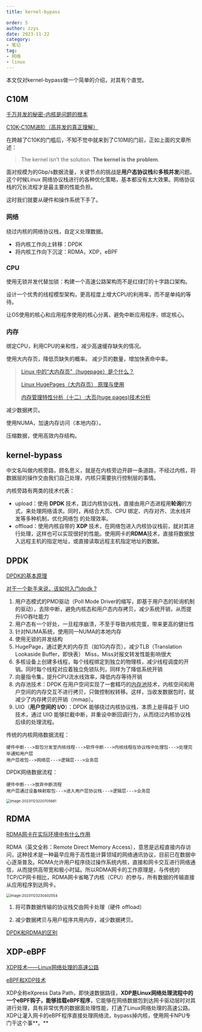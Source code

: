 ```yaml
---
title: kernel-bypass

order: 5
author: zzys
date: 2023-11-22
category:
- 笔记
tag:
- 网络
- linux
---
```


本文仅对kernel-bypass做一个简单的介绍，对其有个直觉。

## C10M

[千万并发的秘密-内核是问题的根本 ](https://www.oschina.net/translate/the-secret-to-10-million-concurrent-connections-the-kernel?cmp&p=1)

[C10K-C10M进阶（高并发的真正理解）](https://zhuanlan.zhihu.com/p/635431441)

在跨越了C10K的门槛后，不知不觉中就来到了C10M的门前，正如上面的文章所述：

> The kernel isn’t the solution. **The kernel is the problem**.

面对规模为的Gbp/s数据流量，关键节点的挑战是**用户态协议栈**和**多核并发**问题。这个时候Linux 网络协议栈进行的各种优化策略，基本都没有太大效果。网络协议栈的冗长流程才是最主要的性能负担。

这时我们就要从硬件和操作系统下手了。

### 网络

绕过内核的网络协议栈，自定义处理数据。

- 将内核工作向上转移：DPDK
- 将内核工作向下沉淀：RDMA，XDP，eBPF

### CPU

使用无锁并发代替加锁：构建一个高速公路架构而不是红绿灯的十字路口架构。

设计一个优秀的线程模型架构，更高程度上增大CPU的利用率，而不是单纯的等待。

让OS使用的核心和应用程序使用的核心分离，避免中断应用程序，绑定核心。

### 内存

绑定CPU，利用CPU的亲和性，减少高速缓存缺失的情况。

使用大内存页，降低页缺失的概率。 减少页的数量，增加快表命中率。

> [Linux 中的“大内存页”（hugepage）是个什么？](https://zhuanlan.zhihu.com/p/34659353)
>
> [Linux HugePages（大内存页） 原理与使用](https://zhuanlan.zhihu.com/p/366702339)
>
> [内存管理特性分析（十二）:大页(huge pages)技术分析](https://zhuanlan.zhihu.com/p/609457879)

减少数据拷贝。

使用NUMA，加速内存访问（本地内存）。

压缩数据，使用高效内存结构。

## kernel-bypass

中文名叫做内核旁路，顾名思义，就是在内核旁边开辟一条道路，不经过内核，将数据层的操作交由我们自己处理，内核只需要执行控制层的事情。

内核旁路有两类的技术代表：

- upload：使用 **DPDK** 技术，跳过内核协议栈，直接由用户态进程用**轮询**的方式，来处理网络请求。同时，再结合大页、CPU 绑定、内存对齐、流水线并发等多种机制，优化网络包 的处理效率。
- offload：使用内核自带的 **XDP** 技术，在网络包进入内核协议栈前，就对其进行处理，这样也可以实现很好的性能。使用网卡的**RDMA**技术，直接将数据放入远程主机的指定地址，或直接读取远程主机指定地址的数据。

## DPDK

[DPDK的基本原理](https://zhuanlan.zhihu.com/p/347693559)

[ 对于一个新手来说，该如何入门dpdk ? ](https://www.zhihu.com/question/39309195)

1. 用户态模式的PMD驱动（Poll Mode Driver的缩写，即基于用户态的轮询机制的驱动），去除中断，避免内核态和用户态内存拷贝，减少系统开销，从而提升I/O吞吐能力
2. 用户态有一个好处，一旦程序崩溃，不至于导致内核完蛋，带来更高的健壮性
3. 针对NUMA系统，使用同一NUMA的本地内存
4. 使用无锁的并发结构
5. HugePage，通过更大的内存页（如1G内存页），减少TLB（Translation Lookaside Buffer，即快表） Miss，Miss对报文转发性能影响很大
6. 多核设备上创建多线程，每个线程绑定到独立的物理核，减少线程调度的开销。同时每个线程对应着独立免锁队列，同样为了降低系统开销
7. 向量指令集，提升CPU流水线效率，降低内存等待开销
8. 内存池技术：DPDK 在用户空间实现了一套精巧的[内存池](https://www.zhihu.com/search?q=内存池&search_source=Entity&hybrid_search_source=Entity&hybrid_search_extra={"sourceType"%3A"answer"%2C"sourceId"%3A2384930345})技术，内核空间和用户空间的内存交互不进行拷贝，只做控制权转移。这样，当收发数据包时，就减少了内存拷贝的开销（mmap）。
9. UIO（**用户空间的 I/O**）：DPDK 能够绕过内核协议栈，本质上是得益于 UIO 技术，通过 UIO 能够拦截中断，并重设中断回调行为，从而绕过内核协议栈后续的处理流程。

传统的内核网络数据流程：

```text
硬件中断--->取包分发至内核线程--->软件中断--->内核线程在协议栈中处理包--->处理完毕通知用户层
用户层收包-->网络层--->逻辑层--->业务层
```

DPDK网络数据流程：

```text
硬件中断--->放弃中断流程
用户层通过设备映射取包--->进入用户层协议栈--->逻辑层--->业务层
```

<img src="https://blog-zzys.oss-cn-beijing.aliyuncs.com/articles/d01ee12fdc80e9192f0da5a592752f1b.png" alt="image-20231123220705681" style="zoom:67%;" />

## RDMA

[RDMA网卡在实际环境中有什么作用 ](https://zhuanlan.zhihu.com/p/340361876)

RDMA（英文全称：Remote Direct Memory Access），意思是远程直接内存访问，这种技术是一种最早应用于高性能计算领域的网络通讯协议，目前已在数据中心逐渐普及。RDMA允许用户程序绕过操作系统内核，直接和网卡交互进行网络通信，从而提供高带宽和极小时延。所以RDMA网卡的工作原理是，与传统的TCP/CP网卡相比，RDMA网卡省略了内核（CPU）的参与，所有数据的传输直接从应用程序到达网卡。

<img src="https://blog-zzys.oss-cn-beijing.aliyuncs.com/articles/623ea44331c3bf32e5c4ae801f94cbcb.png" alt="image-20231123230402554" style="zoom:67%;" />

1. 将可靠数据传输的协议栈交由网卡处理（硬件 offload）

2. 减少数据拷贝与用户程序共用内存，减少数据拷贝。

[DPDK和RDMA的区别](https://blog.csdn.net/bandaoyu/article/details/112588762)

## XDP-eBPF

[XDP技术——Linux网络处理的高速公路](https://zhuanlan.zhihu.com/p/453005342)

[eBPF和XDP技术](https://zhuanlan.zhihu.com/p/558509760)

XDP全称eXpress Data Path，即快速数据路径，**XDP是Linux网络处理流程中的一个eBPF钩子，能够挂载eBPF程序**，它能够在网络数据包到达网卡驱动层时对其进行处理，具有非常优秀的数据面处理性能，打通了Linux网络处理的高速公路。XDP让灌入网卡的eBPF程序直接处理网络流，bypass掉内核，使用网卡NPU专门干这个事**。**
